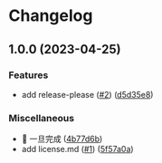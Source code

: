 # Changelog

## 1.0.0 (2023-04-25)


### Features

* add release-please ([#2](https://github.com/mjex11/multiple-dockercompose-example/issues/2)) ([d5d35e8](https://github.com/mjex11/multiple-dockercompose-example/commit/d5d35e8d2658d503e462ab4411f3ce1c2d774c2c))


### Miscellaneous

* :rocket: 一旦完成 ([4b77d6b](https://github.com/mjex11/multiple-dockercompose-example/commit/4b77d6bf721bd44384886855e8b1c5fe8da5ed9b))
* add license.md ([#1](https://github.com/mjex11/multiple-dockercompose-example/issues/1)) ([5f57a0a](https://github.com/mjex11/multiple-dockercompose-example/commit/5f57a0a8722212fcb52151cd7733a06f4bc12d8f))
